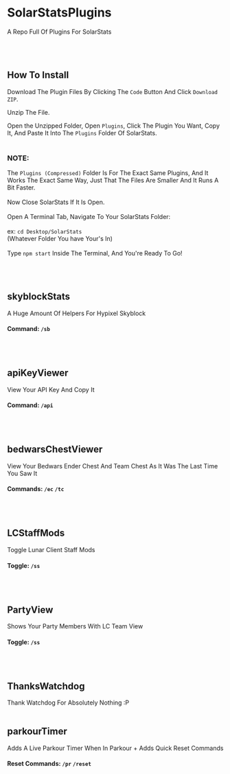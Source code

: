 # SolarStatsPlugins
A Repo Full Of Plugins For SolarStats
<br /><br /><br /><br />
## How To Install
Download The Plugin Files By Clicking The `Code` Button And Click `Download ZIP`.

Unzip The File.

Open the Unzipped Folder, Open `Plugins`, Click The Plugin You Want, Copy It, And Paste It Into The `Plugins` Folder Of SolarStats.
<br /><br />
### NOTE:
The `Plugins (Compressed)` Folder Is For The Exact Same Plugins, And It Works The Exact Same Way, Just That The Files Are Smaller And It Runs A Bit Faster.
<br /><br />
Now Close SolarStats If It Is Open.
<br /><br />
Open A Terminal Tab, Navigate To Your SolarStats Folder:
<br /><br />
ex: `cd Desktop/SolarStats`<br />
(Whatever Folder You have Your's In)
<br /><br />
Type `npm start` Inside The Terminal, And You're Ready To Go!
<br /><br /><br /><br />
## skyblockStats
A Huge Amount Of Helpers For Hypixel Skyblock
#### Command: `/sb`
<br /><br />
## apiKeyViewer
View Your API Key And Copy It
#### Command: `/api`
<br /><br />
## bedwarsChestViewer
View Your Bedwars Ender Chest And Team Chest As It Was The Last Time You Saw It
#### Commands: `/ec` `/tc`
<br /><br />
## LCStaffMods
Toggle Lunar Client Staff Mods
#### Toggle: `/ss`
<br /><br />
## PartyView
Shows Your Party Members With LC Team View
#### Toggle: `/ss`
<br /><br />
## ThanksWatchdog
Thank Watchdog For Absolutely Nothing :P
<br /><br />
## parkourTimer
Adds A Live Parkour Timer When In Parkour + Adds Quick Reset Commands
#### Reset Commands: `/pr` `/reset`